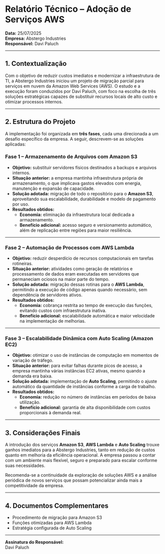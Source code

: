 <div class="relatorio">
  <h1>Relatório Técnico – Adoção de Serviços AWS</h1>

  <p>
    <strong>Data:</strong> 25/07/2025<br>
    <strong>Empresa:</strong> Abstergo Industries<br>
    <strong>Responsável:</strong> Davi Paluch
  </p>

  <hr>

  <h2>1. Contextualização</h2>
  <p>
    Com o objetivo de reduzir custos imediatos e modernizar a infraestrutura de TI, a Abstergo Industries iniciou um projeto de migração parcial para serviços em nuvem da Amazon Web Services (AWS). O estudo e a execução foram conduzidos por Davi Paluch, com foco na escolha de três soluções estratégicas capazes de substituir recursos locais de alto custo e otimizar processos internos.
  </p>

  <hr>

  <h2>2. Estrutura do Projeto</h2>
  <p>
    A implementação foi organizada em <strong>três fases</strong>, cada uma direcionada a um desafio específico da empresa. A seguir, descrevem-se as soluções aplicadas:
  </p>

  <h3>Fase 1 – Armazenamento de Arquivos com Amazon S3</h3>
  <ul>
    <li><strong>Objetivo:</strong> substituir servidores físicos destinados a backups e arquivos internos.</li>
    <li><strong>Situação anterior:</strong> a empresa mantinha infraestrutura própria de armazenamento, o que implicava gastos elevados com energia, manutenção e expansão de capacidade.</li>
    <li><strong>Solução adotada:</strong> migração de todo o repositório para o <strong>Amazon S3</strong>, aproveitando sua escalabilidade, durabilidade e modelo de pagamento por uso.</li>
    <li>
      <strong>Resultados obtidos:</strong>
      <ul>
        <li><strong>Economia:</strong> eliminação da infraestrutura local dedicada a armazenamento.</li>
        <li><strong>Benefício adicional:</strong> acesso seguro e versionamento automático, além de replicação entre regiões para maior resiliência.</li>
      </ul>
    </li>
  </ul>

  <hr>

  <h3>Fase 2 – Automação de Processos com AWS Lambda</h3>
  <ul>
    <li><strong>Objetivo:</strong> reduzir desperdício de recursos computacionais em tarefas rotineiras.</li>
    <li><strong>Situação anterior:</strong> atividades como geração de relatórios e processamento de dados eram executadas em servidores que permaneciam ociosos na maior parte do tempo.</li>
    <li><strong>Solução adotada:</strong> migração dessas rotinas para o <strong>AWS Lambda</strong>, permitindo a execução de código apenas quando necessário, sem dependência de servidores ativos.</li>
    <li>
      <strong>Resultados obtidos:</strong>
      <ul>
        <li><strong>Economia:</strong> cobrança restrita ao tempo de execução das funções, evitando custos com infraestrutura inativa.</li>
        <li><strong>Benefício adicional:</strong> escalabilidade automática e maior velocidade na implementação de melhorias.</li>
      </ul>
    </li>
  </ul>

  <hr>

  <h3>Fase 3 – Escalabilidade Dinâmica com Auto Scaling (Amazon EC2)</h3>
  <ul>
    <li><strong>Objetivo:</strong> otimizar o uso de instâncias de computação em momentos de variação de tráfego.</li>
    <li><strong>Situação anterior:</strong> para evitar falhas durante picos de acesso, a empresa mantinha várias instâncias EC2 ativas, mesmo quando a demanda era baixa.</li>
    <li><strong>Solução adotada:</strong> implementação de <strong>Auto Scaling</strong>, permitindo o ajuste automático da quantidade de instâncias conforme a carga de trabalho.</li>
    <li>
      <strong>Resultados obtidos:</strong>
      <ul>
        <li><strong>Economia:</strong> redução no número de instâncias em períodos de baixa utilização.</li>
        <li><strong>Benefício adicional:</strong> garantia de alta disponibilidade com custos proporcionais à demanda real.</li>
      </ul>
    </li>
  </ul>

  <hr>

  <h2>3. Considerações Finais</h2>
  <p>
    A introdução dos serviços <strong>Amazon S3</strong>, <strong>AWS Lambda</strong> e <strong>Auto Scaling</strong> trouxe ganhos imediatos para a Abstergo Industries, tanto em redução de custos quanto em melhoria da eficiência operacional. A empresa passou a contar com um ambiente mais flexível, seguro e preparado para escalar conforme suas necessidades.
  </p>
  <p>
    Recomenda-se a continuidade da exploração de soluções AWS e a análise periódica de novos serviços que possam potencializar ainda mais a competitividade da empresa.
  </p>

  <hr>

  <h2>4. Documentos Complementares</h2>
  <ul>
    <li>Procedimento de migração para Amazon S3</li>
    <li>Funções otimizadas para AWS Lambda</li>
    <li>Estratégia configurada de Auto Scaling</li>
  </ul>

  <hr>

  <p>
    <strong>Assinatura do Responsável:</strong><br>
    Davi Paluch
  </p>
</div>